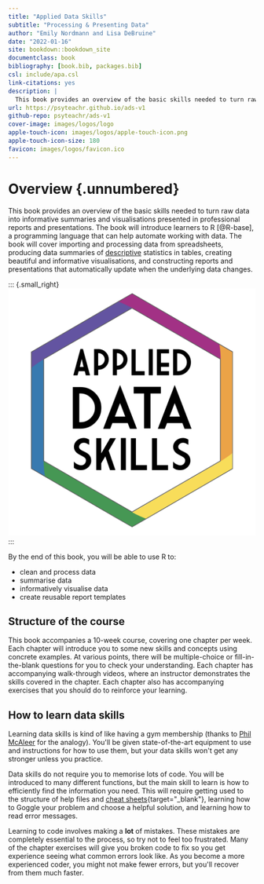 ```yaml
---
title: "Applied Data Skills"
subtitle: "Processing & Presenting Data"
author: "Emily Nordmann and Lisa DeBruine"
date: "2022-01-16"
site: bookdown::bookdown_site
documentclass: book
bibliography: [book.bib, packages.bib]
csl: include/apa.csl
link-citations: yes
description: |
  This book provides an overview of the basic skills needed to turn raw data into informative summaries and visualisations presented in professional reports and presentations. The book will introduce learners to R, a programming language that can help automate working with data. The book will cover importing and processing data from spreadsheets, producing data summaries of descriptive statistics in tables, creating beautiful and informative visualisations, and constructing reports and presentations that automatically update when the underlying data changes.
url: https://psyteachr.github.io/ads-v1
github-repo: psyteachr/ads-v1
cover-image: images/logos/logo
apple-touch-icon: images/logos/apple-touch-icon.png
apple-touch-icon-size: 180
favicon: images/logos/favicon.ico
---
```




# Overview {.unnumbered}

This book provides an overview of the basic skills needed to turn raw data into informative summaries and visualisations presented in professional reports and presentations. The book will introduce learners to R [@R-base], a programming language that can help automate working with data. The book will cover importing and processing data from spreadsheets, producing data summaries of <a class='glossary' target='_blank' title='Statistics that describe an aspect of data (e.g., mean, median, mode, variance, range)' href='https://psyteachr.github.io/glossary/d#descriptive'>descriptive</a> statistics in tables, creating beautiful and informative visualisations, and constructing reports and presentations that automatically update when the underlying data changes.

::: {.small_right}
<img src="images/logos/logo.png" alt="ADS Hex Logo"/>
:::

By the end of this book, you will be able to use R to:

-   clean and process data
-   summarise data
-   informatively visualise data
-   create reusable report templates

## Structure of the course

This book accompanies a 10-week course, covering one chapter per week. Each chapter will introduce you to some new skills and concepts using concrete examples. At various points, there will be multiple-choice or fill-in-the-blank questions for you to check your understanding. Each chapter has accompanying walk-through videos, where an instructor demonstrates the skills covered in the chapter. Each chapter also has accompanying exercises that you should do to reinforce your learning.

## How to learn data skills

<!--
::: {.small_right}
<img src="images/memes/gym_sleep.jpg" alt="top text: Me: gonna get to the gym early today, set myself on a regimen, get gains. Also me:; Photo: Man sleeping on gym equipment"/>
:::
-->

Learning data skills is kind of like having a gym membership (thanks to [Phil McAleer](https://twitter.com/McAleerP) for the analogy). You'll be given state-of-the-art equipment to use and instructions for how to use them, but your data skills won't get any stronger unless you practice.

<!--
::: {.small_left}
<img src="images/memes/forgetting.jpg" alt="top text: Not sure if I have a bad memory; photo: Fry from Futurama squinting; bottom text: Or a bad memory"/>
:::
-->

Data skills do not require you to memorise lots of code. You will be introduced to many different functions, but the main skill to learn is how to efficiently find the information you need. This will require getting used to the structure of help files and [cheat sheets](https://www.rstudio.com/resources/cheatsheets/){target="_blank"}, learning how to Goggle your problem and choose a helpful solution, and learning how to read error messages.

<!--
::: {.small_right}
<img src="images/memes/typos.jpg" alt="Morpehus from The Matrix; top text: What if I told you; bottom text: Typos are accidents nd accidents happon"/>
:::
-->

Learning to code involves making a **lot** of mistakes. These mistakes are completely essential to the process, so try not to feel too frustrated. Many of the chapter exercises will give you broken code to fix so you get experience seeing what common errors look like. As you become a more experienced coder, you might not make fewer errors, but you'll recover from them much faster.
